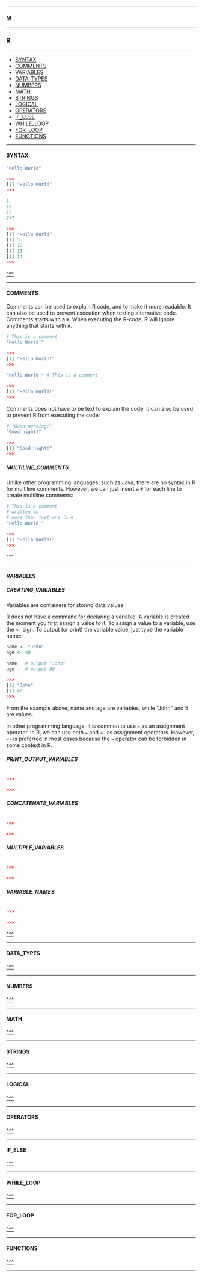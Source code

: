 
---

#### [M](https://github.com/ttltrk/TTT/blob/master/menu.md)

---

### R

---

* [SYNTAX](#SYNTAX)
* [COMMENTS](#COMMENTS)
* [VARIABLES](#VARIABLES)
* [DATA_TYPES](#DATA_TYPES)
* [NUMBERS](#NUMBERS)
* [MATH](#MATH)
* [STRINGS](#STRINGS)
* [LOGICAL](#LOGICAL)
* [OPERATORS](#OPERATORS)
* [IF_ELSE](#IF_ELSE)
* [WHILE_LOOP](#WHILE_LOOP)
* [FOR_LOOP](#FOR_LOOP)
* [FUNCTIONS](#FUNCTIONS)

---

#### SYNTAX

```r
"Hello World"

>>>
[1] "Hello World"
>>>
```

```r
5
10
15
7+7

>>>
[1] "Hello World"
[1] 5
[1] 10
[1] 15
[1] 14
>>>
```

[^^^](#R)

---

#### COMMENTS

Comments can be used to explain R code, and to make it more readable. It can also be used to prevent execution when testing alternative code.
Comments starts with a ```#```. When executing the R-code, R will ignore anything that starts with ```#```.

```r
# This is a comment
"Hello World!"

>>>
[1] "Hello World!"
>>>
```

```r
"Hello World!" # This is a comment

>>>
[1] "Hello World!"
>>>
```

Comments does not have to be text to explain the code, it can also be used to prevent R from executing the code:

```r
# "Good morning!"
"Good night!"

>>>
[1] "Good night!"
>>>
```

##### MULTILINE_COMMENTS

Unlike other programming languages, such as Java, there are no syntax in R for multiline comments. However, we can just insert a ```#``` for each line to create multiline comments:

```r
# This is a comment
# written in
# more than just one line
"Hello World!"

>>>
[1] "Hello World!"
>>>
```

[^^^](#R)

---

#### VARIABLES

##### CREATING_VARIABLES

Variables are containers for storing data values.

R does not have a command for declaring a variable. A variable is created the moment you first assign a value to it. To assign a value to a variable, use the ```<-``` sign. To output (or print) the variable value, just type the variable name:

```r
name <- "John"
age <- 40

name   # output "John"
age    # output 40

>>>
[1] "John"
[1] 40
>>>
```

From the example above, name and age are variables, while "John" and 5 are values.

In other programming language, it is common to use ```=``` as an assignment operator. In R, we can use both ```=``` and ```<-``` as assignment operators.
However, ```<-``` is preferred in most cases because the ```=``` operator can be forbidden in some context in R.

##### PRINT_OUTPUT_VARIABLES

```r

>>>

>>>
```

##### CONCATENATE_VARIABLES

```r

>>>

>>>
```

##### MULTIPLE_VARIABLES

```r

>>>

>>>
```

##### VARIABLE_NAMES

```r

>>>

>>>
```

[^^^](#R)

---

#### DATA_TYPES

[^^^](#R)

---

#### NUMBERS

[^^^](#R)

---

#### MATH

[^^^](#R)

---

#### STRINGS

[^^^](#R)

---

#### LOGICAL

[^^^](#R)

---

#### OPERATORS

[^^^](#R)

---

#### IF_ELSE

[^^^](#R)

---

#### WHILE_LOOP

[^^^](#R)

---

#### FOR_LOOP

[^^^](#R)

---

#### FUNCTIONS

[^^^](#R)

---
